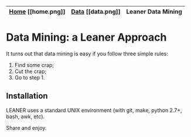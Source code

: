
| [Home](Home) [[home.png]] | [Data](Data) [[data.png]] | Leaner Data Mining |
| --- | --- | --- |

# Data Mining:  a Leaner Approach

It turns out that data mining is easy if you follow three simple rules:

1. Find some crap;
2. Cut the crap;
3.  Go to step 1.

## Installation

LEANER uses a standard UNIX environment (with git, make, python 2.7+, bash, awk, etc).

Share and enjoy.
